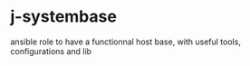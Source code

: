 # j-systembase
ansible role to have a functionnal host base, with useful tools, configurations and lib
